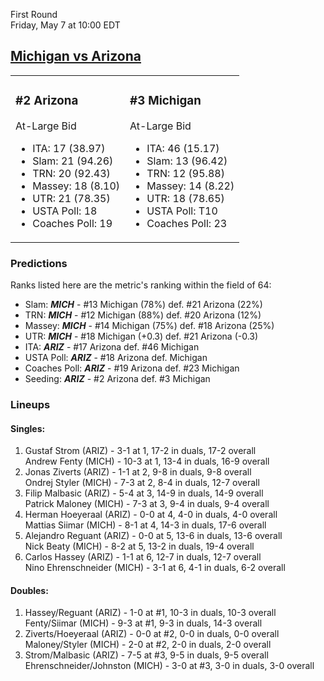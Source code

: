 First Round  
Friday, May 7 at 10:00 EDT
## [Michigan vs Arizona](https://www.ncaa.com/game/5833388) 

<table><tr><td>  

### #2 Arizona  

At-Large Bid  
- ITA: 17 (38.97)  
- Slam: 21 (94.26)  
- TRN: 20 (92.43)  
- Massey: 18 (8.10)  
- UTR: 21 (78.35)  
- USTA Poll: 18  
- Coaches Poll: 19  

</td><td>  

### #3 Michigan  

At-Large Bid  
- ITA: 46 (15.17)  
- Slam: 13 (96.42)  
- TRN: 12 (95.88)  
- Massey: 14 (8.22)  
- UTR: 18 (78.65)  
- USTA Poll: T10  
- Coaches Poll: 23  

</td></tr></table>  

 ### Predictions  

Ranks listed here are the metric's ranking within the field of 64:  
- Slam: ***MICH*** - #13 Michigan (78%) def. #21 Arizona (22%)  
- TRN: ***MICH*** - #12 Michigan (88%) def. #20 Arizona (12%)  
- Massey: ***MICH*** - #14 Michigan (75%) def. #18 Arizona (25%)  
- UTR: ***MICH*** - #18 Michigan (+0.3) def. #21 Arizona (-0.3)  
- ITA: ***ARIZ*** - #17 Arizona def. #46 Michigan  
- USTA Poll: ***ARIZ*** - #18 Arizona def. Michigan  
- Coaches Poll: ***ARIZ*** - #19 Arizona def. #23 Michigan  
- Seeding: ***ARIZ*** - #2 Arizona def. #3 Michigan  

 ### Lineups  

 #### Singles:  
1. Gustaf Strom (ARIZ) - 3-1 at 1, 17-2 in duals, 17-2 overall  
  Andrew Fenty (MICH) - 10-3 at 1, 13-4 in duals, 16-9 overall
2. Jonas Ziverts (ARIZ) - 1-1 at 2, 9-8 in duals, 9-8 overall  
  Ondrej Styler (MICH) - 7-3 at 2, 8-4 in duals, 12-7 overall
3. Filip Malbasic (ARIZ) - 5-4 at 3, 14-9 in duals, 14-9 overall  
  Patrick Maloney (MICH) - 7-3 at 3, 9-4 in duals, 9-4 overall
4. Herman Hoeyeraal (ARIZ) - 0-0 at 4, 4-0 in duals, 4-0 overall  
  Mattias Siimar (MICH) - 8-1 at 4, 14-3 in duals, 17-6 overall
5. Alejandro Reguant (ARIZ) - 0-0 at 5, 13-6 in duals, 13-6 overall  
  Nick Beaty (MICH) - 8-2 at 5, 13-2 in duals, 19-4 overall
6. Carlos Hassey (ARIZ) - 1-1 at 6, 12-7 in duals, 12-7 overall  
  Nino Ehrenschneider (MICH) - 3-1 at 6, 4-1 in duals, 6-2 overall

 #### Doubles:  
1. Hassey/Reguant (ARIZ) - 1-0 at #1, 10-3 in duals, 10-3 overall  
  Fenty/Siimar (MICH) - 9-3 at #1, 9-3 in duals, 14-3 overall
2. Ziverts/Hoeyeraal (ARIZ) - 0-0 at #2, 0-0 in duals, 0-0 overall  
  Maloney/Styler (MICH) - 2-0 at #2, 2-0 in duals, 2-0 overall
3. Strom/Malbasic (ARIZ) - 7-5 at #3, 9-5 in duals, 9-5 overall  
  Ehrenschneider/Johnston (MICH) - 3-0 at #3, 3-0 in duals, 3-0 overall